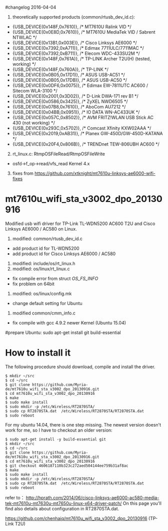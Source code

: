 #changelog 2016-04-04
1. theoretically supported products (common/rtusb_dev_id.c):
 * {USB_DEVICE(0x148F,0x7610)}, /* MT7610U Ralink VID */
 * {USB_DEVICE(0x0E8D,0x7610)}, /* MT7610U MediaTek VID / Sabrent NTWLAC */
 * {USB_DEVICE(0x13B1,0x003E)}, /* Cisco Linksys AE6000 */
 * {USB_DEVICE(0x7392,0xA711)}, /* Edimax 7711ULC/7711MAC */
 * {USB_DEVICE(0x7392,0xB711)}, /* Elecom WDC-433SU2M */
 * {USB_DEVICE(0x148F,0x761A)}, /* TP-LINK Archer T2U(H) (tested, working) */
 * {USB_DEVICE(0x148F,0x760A)}, /* TP-LINK */
 * {USB_DEVICE(0x0B05,0x17D1)}, /* ASUS USB-AC51 */
 * {USB_DEVICE(0x0B05,0x17DB)}, /* ASUS USB-AC50 */
 * {USB_DEVICE(0x0DF6,0x0075)}, /* Edimax EW-7811UTC AC600 / Sitecom WLA-3100 */
 * {USB_DEVICE(0x2001,0x3D02)}, /* D-Link DWA-171 rev B1 */
 * {USB_DEVICE(0x0586,0x3425)}, /* ZyXEL NWD6505 */
 * {USB_DEVICE(0x07B8,0x7610)}, /* AboCom AU7212 */
 * {USB_DEVICE(0x04BB,0x0951)}, /* IO DATA WN-AC433UK */
 * {USB_DEVICE(0x057C,0x8502)}, /* AVM FRITZ!WLAN USB Stick AC 430 (not working) */
 * {USB_DEVICE(0x293C,0x5702)}, /* Comcast Xfinity KXW02AAA */
 * {USB_DEVICE(0x2019,0xAB31)}, /* Planex GW-450D/GW-450D-KATANA */
 * {USB_DEVICE(0x20F4,0x806B)}, /* TRENDnet TEW-806UBH AC600 */
2. rt_linux.c: RtmpOSFileRead/RtmpOSFileWrite
 * osfd->f_op->read/vfs_read Kernel 4.x
3. fixes from https://github.com/xtknight/mt7610u-linksys-ae6000-wifi-fixes

# mt7610u_wifi_sta_v3002_dpo_20130916
Modified usb wifi driver for TP-Link TL-WDN5200 AC600 T2U and Cisco Linksys AE6000 / AC580 on Linux. 
1. modified:   common/rtusb_dev_id.c 
 * add product id for TL-WDN5200
 * add product id for Cisco Linksys AE6000 / AC580
1. modified:   include/os/rt_linux.h 
1. modified:   os/linux/rt_linux.c
 * fix compile error from struct _OS_FS_INFO_
 * fix problem on 64bit
1. modified:   os/linux/config.mk
 * change default setting for Ubuntu 
1. modified  common/cmm_info.c 
 * fix compile with gcc 4.9.2 newer Kernel (Ubuntu 15.04)

#prepare
Ubuntu: sudo apt-get install git build-essential

# How to install it

The following procedure should download, compile and install the driver.

```
$ mkdir ~/src
$ cd ~/src
$ git clone https://github.com/Myria-de/mt7610u_wifi_sta_v3002_dpo_20130916.git
$ cd mt7610u_wifi_sta_v3002_dpo_20130916
$ make
$ sudo make install
$ sudo mkdir -p /etc/Wireless/RT2870STA/
$ sudo cp RT2870STA.dat  /etc/Wireless/RT2870STA/RT2870STA.dat
$ sudo reboot
```

For my ubuntu 14.04, there is one step missing.  The newest version doesn't work for me, so I have to checkout an older version:

```
$ sudo apt-get install -y build-essential git
$ mkdir ~/src
$ cd ~/src
$ git clone https://github.com/Myria-de/mt7610u_wifi_sta_v3002_dpo_20130916.git
$ cd mt7610u_wifi_sta_v3002_dpo_20130916
$ git checkout 4606187110b323c272aed504144ee759b31af8ac
$ make
$ sudo make install
$ sudo mkdir -p /etc/Wireless/RT2870STA/
$ sudo cp RT2870STA.dat  /etc/Wireless/RT2870STA/RT2870STA.dat
$ sudo reboot
```

refer to：
http://hprath.com/2014/06/cisco-linksys-ae6000-ac580-media-tek-mt7610u-mt7630u-mt7650u-linux-x64-driver-patch/
On this page you'll find also details about configuration in RT2870STA.dat.

https://github.com/chenhaiq/mt7610u_wifi_sta_v3002_dpo_20130916 (TP-Link T2U)



